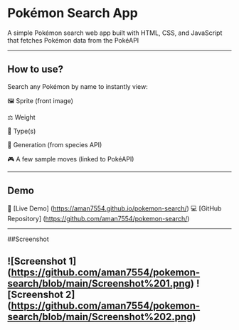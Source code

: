 # Pokémon Search App

A simple Pokémon search web app built with HTML, CSS, and JavaScript that fetches Pokémon data from the PokéAPI

---

## How to use?

Search any Pokémon by name to instantly view:

🖼️ Sprite (front image)

⚖️ Weight

🧬 Type(s)

📜 Generation (from species API)

🎮 A few sample moves (linked to PokéAPI)

---

## Demo

🔗 [Live Demo] (https://aman7554.github.io/pokemon-search/)
💻 [GitHub Repository] (https://github.com/aman7554/pokemon-search/)

---

##Screenshot

![Screenshot 1] (https://github.com/aman7554/pokemon-search/blob/main/Screenshot%201.png)
![Screenshot 2] (https://github.com/aman7554/pokemon-search/blob/main/Screenshot%202.png)
---
